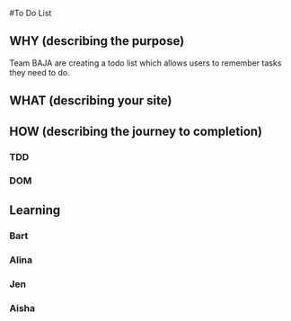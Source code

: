 #To Do List

## WHY (describing the purpose)
Team BAJA are creating a todo list which allows users to remember tasks they need to do.  
## WHAT (describing your site)

## HOW (describing the journey to completion)
### TDD
### DOM

## Learning
[]()
[]()
[]()
[]()
[]()

### Bart
### Alina
### Jen
### Aisha
